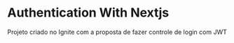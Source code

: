 # Authentication With Nextjs
Projeto criado no Ignite com a proposta de fazer controle de login com JWT

